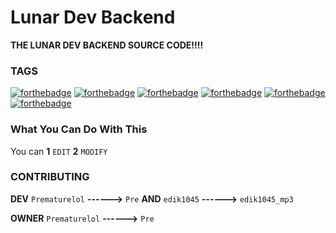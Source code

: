 # Lunar Dev Backend
**THE LUNAR DEV BACKEND SOURCE CODE!!!!**

### TAGS
[![forthebadge](https://forthebadge.com/images/badges/built-by-developers.svg)](https://forthebadge.com)
[![forthebadge](https://forthebadge.com/images/badges/made-with-javascript.svg)](https://forthebadge.com)
[![forthebadge](https://forthebadge.com/images/badges/open-source.svg)](https://forthebadge.com)
[![forthebadge](https://forthebadge.com/images/badges/uses-css.svg)](https://forthebadge.com)
[![forthebadge](https://forthebadge.com/images/badges/uses-html.svg)](https://forthebadge.com)
[![forthebadge](https://forthebadge.com/images/badges/uses-js.svg)](https://forthebadge.com)


### What You Can Do With This

You can **1** ``EDIT`` **2** ``MODIFY``

### CONTRIBUTING

**DEV** ``Prematurelol`` **------>** ``Pre`` **AND** ``edik1045`` **------>** ``edik1045_mp3``



**OWNER** ``Prematurelol`` **------>** ``Pre``
